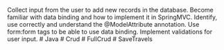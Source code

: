 Collect input from the user to add new records in the database.
Become familiar with data binding and how to implement it in SpringMVC.
Identify, use correctly and understand the @ModelAttribute annotation.
Use form:form tags to be able to use data binding.
Implement validations for user input. # Java # Crud # FullCrud # SaveTravels
